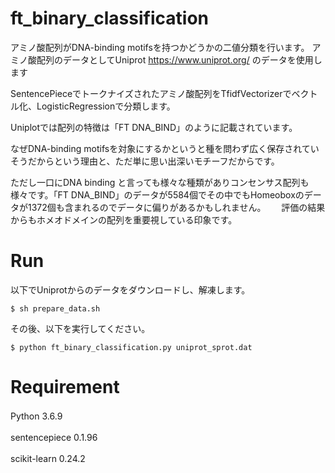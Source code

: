 # ft_binary_classification
アミノ酸配列がDNA-binding motifsを持つかどうかの二値分類を行います。
アミノ酸配列のデータとしてUniprot https://www.uniprot.org/ のデータを使用します

SentencePieceでトークナイズされたアミノ酸配列をTfidfVectorizerでベクトル化、LogisticRegressionで分類します。

Uniplotでは配列の特徴は「FT   DNA_BIND」のように記載されています。　　

なぜDNA-binding motifsを対象にするかというと種を問わず広く保存されていそうだからという理由と、ただ単に思い出深いモチーフだからです。　　

ただし一口にDNA binding と言っても様々な種類がありコンセンサス配列も様々です。「FT   DNA_BIND」のデータが5584個でその中でもHomeoboxのデータが1372個も含まれるのでデータに偏りがあるかもしれません。　　
評価の結果からもホメオドメインの配列を重要視している印象です。

# Run
以下でUniprotからのデータをダウンロードし、解凍します。

```
$ sh prepare_data.sh
```

その後、以下を実行してください。

```
$ python ft_binary_classification.py uniprot_sprot.dat
```


# Requirement

Python 3.6.9　　

sentencepiece   0.1.96　　

scikit-learn     0.24.2　　

